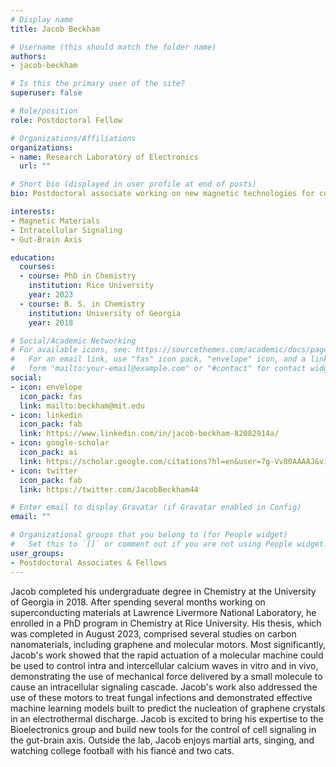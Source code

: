 ```yaml
---
# Display name
title: Jacob Beckham

# Username (this should match the folder name)
authors:
- jacob-beckham

# Is this the primary user of the site?
superuser: false

# Role/position
role: Postdoctoral Fellow

# Organizations/Affiliations
organizations:
- name: Research Laboratory of Electronics
  url: ""

# Short bio (displayed in user profile at end of posts)
bio: Postdoctoral associate working on new magnetic technologies for controlling biological function

interests:
- Magnetic Materials
- Intracellular Signaling
- Gut-Brain Axis

education:
  courses:
  - course: PhD in Chemistry
    institution: Rice University
    year: 2023
  - course: B. S. in Chemistry
    institution: University of Georgia
    year: 2018

# Social/Academic Networking
# For available icons, see: https://sourcethemes.com/academic/docs/page-builder/#icons
#   For an email link, use "fas" icon pack, "envelope" icon, and a link in the
#   form "mailto:your-email@example.com" or "#contact" for contact widget.
social:
- icon: envelope
  icon_pack: fas
  link: mailto:beckham@mit.edu
- icon: linkedin
  icon_pack: fab
  link: https://www.linkedin.com/in/jacob-beckham-82082914a/
- icon: google-scholar
  icon_pack: ai
  link: https://scholar.google.com/citations?hl=en&user=7g-Vv80AAAAJ&view_op=list_works
- icon: twitter
  icon_pack: fab
  link: https://twitter.com/JacobBeckham44

# Enter email to display Gravatar (if Gravatar enabled in Config)
email: ""

# Organizational groups that you belong to (for People widget)
#   Set this to `[]` or comment out if you are not using People widget.
user_groups:
- Postdoctoral Associates & Fellows
---
```


Jacob completed his undergraduate degree in Chemistry at the University of Georgia in 2018. After spending several months working on superconducting materials at Lawrence Livermore National Laboratory, he enrolled in a PhD program in Chemistry at Rice University. His thesis, which was completed in August 2023, comprised several studies on carbon nanomaterials, including graphene and molecular motors. Most significantly, Jacob's work showed that the rapid actuation of a molecular machine could be used to control intra and intercellular calcium waves in vitro and in vivo, demonstrating the use of mechanical force delivered by a small molecule to cause an intracellular signaling cascade. Jacob's work also addressed the use of these motors to treat fungal infections and demonstrated effective machine learning models built to predict the nucleation of graphene crystals in an electrothermal discharge. Jacob is excited to bring his expertise to the Bioelectronics group and build new tools for the control of cell signaling in the gut-brain axis. Outside the lab, Jacob enjoys martial arts, singing, and watching college football with his fiancé and two cats.